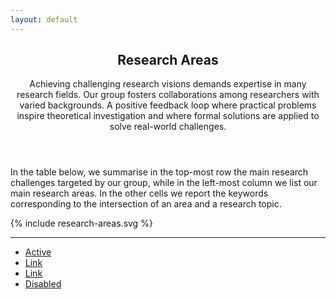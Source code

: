 ```yaml
---
layout: default
---
```


<article id="main"><header class="major container" markdown="1">


## Research Areas

Achieving challenging research visions demands expertise in many research fields. Our group fosters collaborations among researchers with varied backgrounds. A positive feedback loop where practical problems inspire theoretical investigation and where formal solutions are applied to solve real-world challenges. 

</header><section class="wrapper card card-body style4 container"><div class="content"><section markdown="1">

In the table below, we summarise in the top-most row the main research challenges targeted by our group, while in the left-most column we list our main research areas. In the other cells we report the keywords corresponding to the intersection of an area and a research topic. 

<div style="width: 100%">{% include research-areas.svg %}</div>

<hr>

<ul class="nav nav-tabs">
  <li class="nav-item">
    <a class="nav-link active" href="#">Active</a>
  </li>
  <li class="nav-item">
    <a class="nav-link" href="#">Link</a>
  </li>
  <li class="nav-item">
    <a class="nav-link" href="#">Link</a>
  </li>
  <li class="nav-item">
    <a class="nav-link disabled" href="#">Disabled</a>
  </li>
</ul>

</section></div></section></article>